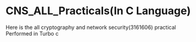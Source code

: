 # CNS_ALL_Practicals(In C Language)
Here is the all cryptography and network security(3161606) practical Performed in Turbo c 
